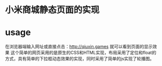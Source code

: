 小米商城静态页面的实现
==
usage
==
在浏览器端输入网址或直接点击：http://qiuxin.games  就可以看到页面的显示效果
这个简单的网页采用的是原生的CSS和HTML实现，布局采用了定位和float的方式，具有简单的下拉框动态效果的实现，同时采用了简单的js实现了轮播图。
